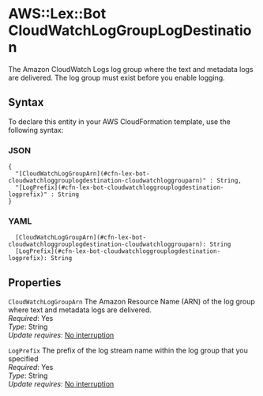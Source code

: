 # AWS::Lex::Bot CloudWatchLogGroupLogDestination<a name="aws-properties-lex-bot-cloudwatchloggrouplogdestination"></a>

The Amazon CloudWatch Logs log group where the text and metadata logs are delivered\. The log group must exist before you enable logging\.

## Syntax<a name="aws-properties-lex-bot-cloudwatchloggrouplogdestination-syntax"></a>

To declare this entity in your AWS CloudFormation template, use the following syntax:

### JSON<a name="aws-properties-lex-bot-cloudwatchloggrouplogdestination-syntax.json"></a>

```
{
  "[CloudWatchLogGroupArn](#cfn-lex-bot-cloudwatchloggrouplogdestination-cloudwatchloggrouparn)" : String,
  "[LogPrefix](#cfn-lex-bot-cloudwatchloggrouplogdestination-logprefix)" : String
}
```

### YAML<a name="aws-properties-lex-bot-cloudwatchloggrouplogdestination-syntax.yaml"></a>

```
  [CloudWatchLogGroupArn](#cfn-lex-bot-cloudwatchloggrouplogdestination-cloudwatchloggrouparn): String
  [LogPrefix](#cfn-lex-bot-cloudwatchloggrouplogdestination-logprefix): String
```

## Properties<a name="aws-properties-lex-bot-cloudwatchloggrouplogdestination-properties"></a>

`CloudWatchLogGroupArn` <a name="cfn-lex-bot-cloudwatchloggrouplogdestination-cloudwatchloggrouparn"></a>
The Amazon Resource Name \(ARN\) of the log group where text and metadata logs are delivered\.  
_Required_: Yes  
_Type_: String  
_Update requires_: [No interruption](https://docs.aws.amazon.com/AWSCloudFormation/latest/UserGuide/using-cfn-updating-stacks-update-behaviors.html#update-no-interrupt)

`LogPrefix` <a name="cfn-lex-bot-cloudwatchloggrouplogdestination-logprefix"></a>
The prefix of the log stream name within the log group that you specified  
_Required_: Yes  
_Type_: String  
_Update requires_: [No interruption](https://docs.aws.amazon.com/AWSCloudFormation/latest/UserGuide/using-cfn-updating-stacks-update-behaviors.html#update-no-interrupt)
